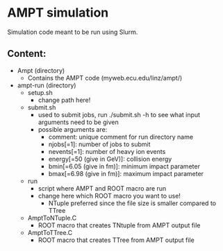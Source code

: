 # AMPT simulation

Simulation code meant to be run using Slurm.

## Content:
* Ampt (directory)
    * Contains the AMPT code (myweb.ecu.edu/linz/ampt/)
* ampt-run (directory)
    * setup.sh
        * change path here!
    * submit.sh
        * used to submit jobs, run ./submit.sh -h to see what input arguments need to be given
        * possible arguments are:
            * comment: unique comment for run directory name
            * njobs[=1]: number of jobs to submit
            * nevents[=1]: number of heavy ion events
            * energy[=50 (give in GeV)]: collision energy
            * bmin[=6.05 (give in fm)]: minimum impact parameter
            * bmax[=6.98 (give in fm)]: maximum impact parameter
    * run
        * script where AMPT and ROOT macro are run
        * change here which ROOT macro you want to use!
            * NTuple preferred since the file size is smaller compared to TTree
    * AmptToNTuple.C
        * ROOT macro that creates TNtuple from AMPT output file
    * AmptToTTree.C
        * ROOT macro that creates TTree from AMPT output file
